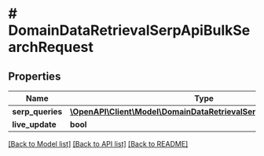 # # DomainDataRetrievalSerpApiBulkSearchRequest

## Properties

Name | Type | Description | Notes
------------ | ------------- | ------------- | -------------
**serp_queries** | [**\OpenAPI\Client\Model\DomainDataRetrievalSerpApiSearchRequest[]**](DomainDataRetrievalSerpApiSearchRequest.md) |  |
**live_update** | **bool** |  | [optional]

[[Back to Model list]](../../README.md#models) [[Back to API list]](../../README.md#endpoints) [[Back to README]](../../README.md)
